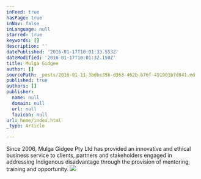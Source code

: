 ```yaml
---
inFeed: true
hasPage: true
inNav: false
inLanguage: null
starred: true
keywords: []
description: ''
datePublished: '2016-01-17T10:01:33.553Z'
dateModified: '2016-01-17T10:01:32.150Z'
title: Mulga Gidgee
author: []
sourcePath: _posts/2016-01-11-3bdbc35b-d363-462b-b76f-491901b7d841.md
published: true
authors: []
publisher:
  name: null
  domain: null
  url: null
  favicon: null
url: home/index.html
_type: Article

---
```

Since 2006, Mulga Gidgee Pty 
Ltd has provided an innovative and ethical business service to clients, 
partners and stakeholders engaged in addressing Indigenous disadvantage 
through the provision of mentoring, training and opportunity.
![](https://the-grid-user-content.s3-us-west-2.amazonaws.com/c0d044ee-0467-40de-872e-1ffa62086385.png)